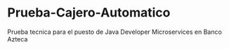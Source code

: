 # Prueba-Cajero-Automatico
Prueba tecnica para el puesto de Java Developer Microservices en Banco Azteca

